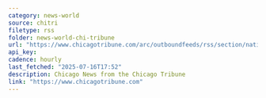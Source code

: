 ```yaml
---
category: news-world
source: chitri
filetype: rss
folder: news-world-chi-tribune
url: "https://www.chicagotribune.com/arc/outboundfeeds/rss/section/nation-world/&sort=display_date:desc"
api_key: 
cadence: hourly
last_fetched: "2025-07-16T17:52"
description: Chicago News from the Chicago Tribune
link: "https://www.chicagotribune.com"
---
```


